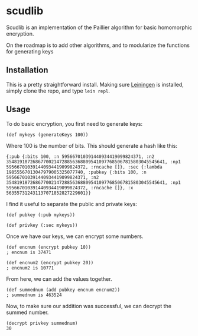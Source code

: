 # scudlib

Scudlib is an implementation of the Paillier algorithm for basic homomorphic encryption. 

On the roadmap is to add other algorithms, and to modularize the functions for generating keys

## Installation

This is a pretty straightforward install.  Making sure [Leiningen](https://leiningen.org/) is installed, simply clone the repo, and type `lein repl`.

## Usage

To do basic encryption, you first need to generate keys: 

```
(def mykeys (generateKeys 100))
```
Where 100 is the number of bits. This should generate a hash like this: 

```
{:pub {:bits 100, :n 595667010391440934419099824371, :n2 354819187268677002147288563688095410977685067815803045545641, :np1 595667010391440934419099824372, :rncache []}, :sec {:lambda 19855567013047979005325077740, :pubkey {:bits 100, :n 595667010391440934419099824371, :n2 354819187268677002147288563688095410977685067815803045545641, :np1 595667010391440934419099824372, :rncache []}, :x 563557312431137071852827229601}}
```

I find it useful to separate the public and private keys: 

```
(def pubkey (:pub mykeys))

(def privkey (:sec mykeys))
```

Once we have our keys, we can encrypt some numbers. 

```
(def encnum (encrypt pubkey 10))
; encnum is 37471

(def encnum2 (encrypt pubkey 20))
; encnum2 is 10771

```

From here, we can add the values together. 

```
(def summednum (add pubkey encnum encnum2))
; summednum is 463524
```

Now, to make sure our addition was successful, we can decrypt the summed number.

```
(decrypt privkey summednum)
30
```

